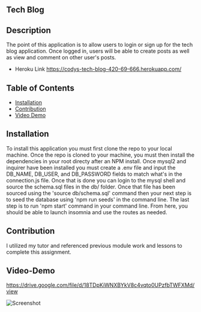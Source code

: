 ## Tech Blog 

## Description 
The point of this application is to allow users to login or sign up for the tech blog application. Once logged in, users will be able to create posts as well as view and comment on other user's posts.

* Heroku Link
https://codys-tech-blog-420-69-666.herokuapp.com/

## Table of Contents

* [Installation](#installation)
* [Contribution](#contribution)
* [Video Demo](#video-demo)

## Installation 
To install this application you must first clone the repo to your local machine. Once the repo is cloned to your machine, you must then install the dependencies in your root directy after an NPM install. Once mysql2 and inquirer have been installed you must create a .env file and input the DB_NAME, DB_USER, and DB_PASSWORD fields to match what's in the connection.js file. Once that is done you can login to the mysql shell and source the schema.sql files in the db/ folder. Once that file has been sourced using the 'source db/schema.sql' command then your next step is to seed the database using 'npm run seeds' in the command line. The last step is to run 'npm start' command in your command line. From here, you should be able to launch insomnia and use the routes as needed. 

## Contribution 
I utilized my tutor and referenced previous module work and lessons to complete this assignment. 

## Video-Demo
https://drive.google.com/file/d/18TDpKiWNXBYkV8c4vqto0UPzfbTWFXMd/view

![Screenshot](/assets/imgs/screenshot.png)
